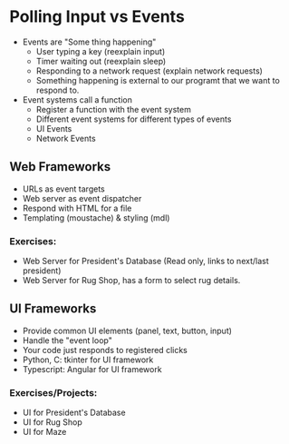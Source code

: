 # Polling Input vs Events

* Events are "Some thing happening"
  * User typing a key (reexplain input)
  * Timer waiting out (reexplain sleep)
  * Responding to a network request (explain network requests)
  * Something happening is external to our programt that we want to respond to.
* Event systems call a function
  * Register a function with the event system
  * Different event systems for different types of events
  * UI Events
  * Network Events

## Web Frameworks
* URLs as event targets
* Web server as event dispatcher
* Respond with HTML for a file
* Templating (moustache) & styling (mdl)

### Exercises:
* Web Server for President's Database (Read only, links to next/last president)
* Web Server for Rug Shop, has a form to select rug details.

## UI Frameworks
* Provide common UI elements (panel, text, button, input)
* Handle the "event loop"
* Your code just responds to registered clicks
* Python, C: tkinter for UI framework
* Typescript: Angular for UI framework

### Exercises/Projects:
* UI for President's Database
* UI for Rug Shop
* UI for Maze